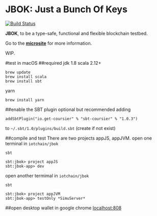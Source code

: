 JBOK: Just a Bunch Of Keys
===

[![Build Status](https://travis-ci.com/c-block/jbok.svg?branch=master)](https://travis-ci.com/c-block/jbok)

**JBOK**, to be a type-safe, functional and flexible blockchain testbed.

Go to the [**microsite**](https://c-block.github.io/jbok/) for more information.

WIP.

#test in macOS
##required
jdk 1.8
scala 2.12+
```
brew update
brew install scala
brew install sbt
```
yarn 
```
brew install yarn
```
##enable the SBT plugin
optional but recommended
adding
```
addSbtPlugin("io.get-coursier" % "sbt-coursier" % "1.0.3")
```
to ```~/.sbt/1.0/plugins/build.sbt``` (create if not exist)

##compile and test
There are two projects appJS,  appJVM.
open one terminal in ```iotchain/jbok```
```
sbt
```
```
sbt:jbok> project appJS
sbt:jbok-app> dev 
```
open another termimal in ```iotchain/jbok```

```
sbt
```
```
sbt:jbok> project appJVM
sbt:jbok-app> testOnly *SimuServer* 
```
##open desktop wallet in google chrome
[localhost:808](localhost:8080)
